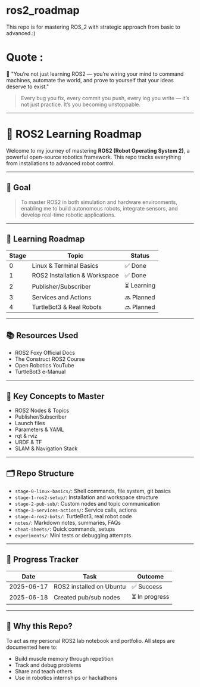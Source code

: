 # ros2_roadmap
This repo is for mastering ROS_2 with strategic approach from basic to advanced.:)
# Quote :
🚀 "You’re not just learning ROS2 — you’re wiring your mind to command machines, automate the world, and prove to yourself that your ideas deserve to exist."
>Every bug you fix, every commit you push, every log you write — it’s not just practice.
>It’s you becoming unstoppable.

---
# 🤖 ROS2 Learning Roadmap
Welcome to my journey of mastering **ROS2 (Robot Operating System 2)**, a powerful open-source robotics framework. This repo tracks everything from installations to advanced robot control.

---

## 🎯 Goal

> To master ROS2 in both simulation and hardware environments, enabling me to build autonomous robots, integrate sensors, and develop real-time robotic applications.

---

## 🧭 Learning Roadmap

| Stage  | Topic                         | Status     |
|--------|-------------------------------|------------|
| 0      | Linux & Terminal Basics       | ✅ Done     |
| 1      | ROS2 Installation & Workspace | ✅ Done     |
| 2      | Publisher/Subscriber          | ⏳ Learning |
| 3      | Services and Actions          | 🔜 Planned  |
| 4      | TurtleBot3 & Real Robots      | 🔜 Planned  |

---

## 📚 Resources Used

- ROS2 Foxy Official Docs
- The Construct ROS2 Course
- Open Robotics YouTube
- TurtleBot3 e-Manual

---

## 🧠 Key Concepts to Master

- ROS2 Nodes & Topics
- Publisher/Subscriber
- Launch files
- Parameters & YAML
- rqt & rviz
- URDF & TF
- SLAM & Navigation Stack

---

## 🗂️ Repo Structure

- `stage-0-linux-basics/`: Shell commands, file system, git basics
- `stage-1-ros2-setup/`: Installation and workspace structure
- `stage-2-pub-sub/`: Custom nodes and topic communication
- `stage-3-services-actions/`: Service calls, actions
- `stage-4-ros2-bots/`: TurtleBot3, real robot code
- `notes/`: Markdown notes, summaries, FAQs
- `cheat-sheets/`: Quick commands, setups
- `experiments/`: Mini tests or debugging attempts

---

## 📆 Progress Tracker

| Date       | Task                      | Outcome      |
|------------|---------------------------|--------------|
| 2025-06-17 | ROS2 installed on Ubuntu  | ✅ Success    |
| 2025-06-18 | Created pub/sub nodes     | ⏳ In progress |

---

## 📌 Why this Repo?

To act as my personal ROS2 lab notebook and portfolio. All steps are documented here to:
- Build muscle memory through repetition
- Track and debug problems
- Share and teach others
- Use in robotics internships or hackathons
